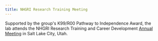 ```yaml
---
title: NHGRI Research Training Meeting
---
```


Supported by the group's K99/R00 Pathway to Independence Award, the lab attends the NHGRI Research Training and Career
Development [Annual Meeting](https://www.genome.gov/event-calendar/NHGRI-Research-Training-and-Career-Development-Annual-Meeting)
in Salt Lake City, Utah. 